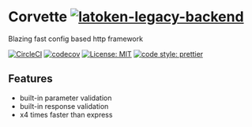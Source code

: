 # Corvette [![latoken-legacy-backend](https://img.shields.io/badge/http-corvette-blue.svg 'legacy-backend')](https://github.com/dronbas/corvette)

Blazing fast config based http framework


[![CircleCI](https://img.shields.io/circleci/project/github/RedSparr0w/node-csgo-parser.svg)](https://circleci.com/gh/dronbas/corvette)
[![codecov](https://codecov.io/gh/dronbas/corvette/branch/master/graph/badge.svg)](https://codecov.io/gh/dronbas/corvette)
[![License: MIT](https://img.shields.io/badge/License-MIT-green.svg)](https://opensource.org/licenses/MIT)
[![code style: prettier](https://img.shields.io/badge/code_style-prettier-ff69b4.svg)](https://github.com/prettier/prettier)

## Features

- built-in parameter validation
- built-in response validation
- x4 times faster than express